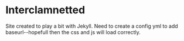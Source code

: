 # Interclamnetted

Site created to play a bit with Jekyll.
Need to create a config yml to add baseurl--hopefull then the css and js will load correctly.
